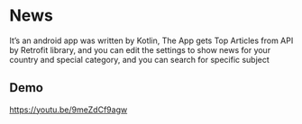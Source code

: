 
# News

It’s an android app was written by Kotlin, The App gets Top Articles from API by Retrofit library, and you can edit the settings to show news for your country and special category, and you can search for specific subject

## Demo

https://youtu.be/9meZdCf9agw
